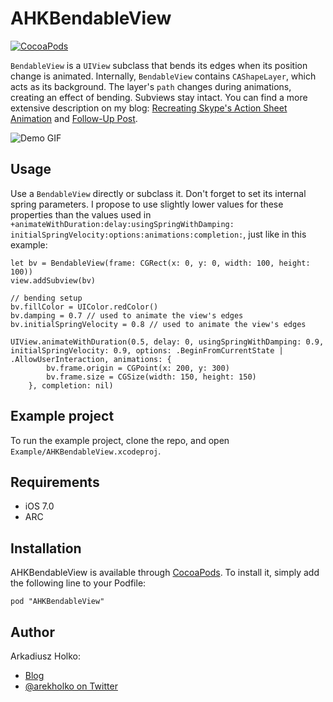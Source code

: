 # AHKBendableView

[![CocoaPods](https://img.shields.io/cocoapods/v/AHKBendableView.svg?style=flat)](https://github.com/fastred/AHKBendableView)

`BendableView` is a `UIView` subclass that bends its edges when its position change is animated. Internally, `BendableView` contains `CAShapeLayer`, which acts as its background. The layer's `path` changes during animations, creating an effect of bending. Subviews stay intact. You can find a more extensive description on my blog: [Recreating Skype's Action Sheet Animation](http://holko.pl/2014/06/26/recreating-skypes-action-sheet-animation/) and [Follow-Up Post](http://holko.pl/2014/06/28/action-sheet-follow-up/). 

![Demo GIF](https://raw.githubusercontent.com/fastred/AHKBendableView/master/demo.gif)

## Usage



Use a `BendableView` directly or subclass it. Don't forget to set its internal spring parameters. I propose to use slightly lower values for these properties than the values used in `+animateWithDuration:delay:usingSpringWithDamping:
initialSpringVelocity:options:animations:completion:`, just like in this example:

    let bv = BendableView(frame: CGRect(x: 0, y: 0, width: 100, height: 100))
    view.addSubview(bv)

    // bending setup
    bv.fillColor = UIColor.redColor()
    bv.damping = 0.7 // used to animate the view's edges
    bv.initialSpringVelocity = 0.8 // used to animate the view's edges

    UIView.animateWithDuration(0.5, delay: 0, usingSpringWithDamping: 0.9, initialSpringVelocity: 0.9, options: .BeginFromCurrentState | .AllowUserInteraction, animations: {
            bv.frame.origin = CGPoint(x: 200, y: 300)
            bv.frame.size = CGSize(width: 150, height: 150)
        }, completion: nil)


## Example project

To run the example project, clone the repo, and open `Example/AHKBendableView.xcodeproj`.

## Requirements

- iOS 7.0
- ARC

## Installation

AHKBendableView is available through [CocoaPods](http://cocoapods.org). To install
it, simply add the following line to your Podfile:

    pod "AHKBendableView"

## Author

Arkadiusz Holko:

* [Blog](http://holko.pl/)
* [@arekholko on Twitter](https://twitter.com/arekholko)
